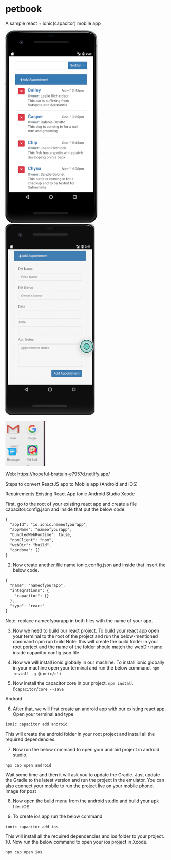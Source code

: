 # petbook
A sample react + ionic(capacitor) mobile app 

![](/screenshots/image1.png)
![](/screenshots/image2.png)

![](/screenshots/image3.png)

Web: https://hopeful-brattain-e7957d.netlify.app/

Steps to convert ReactJS app to Mobile app (Android and iOS)

Requirements
Existing React App
Ionic
Android Studio
Xcode

First, go to the root of your existing react app and create a file capacitor.config.json and inside that put the below code.

```
{
  "appId": "io.ionic.nameofyourapp",
  "appName": "nameofyourapp",
  "bundledWebRuntime": false,
  "npmClient": "npm",
  "webDir": "build",
  "cordova": {}
}
```

2. Now create another file name ionic.config.json and inside that insert the below code.
```
{
  "name": "nameofyourapp",
  "integrations": {
    "capacitor": {}
  },
  "type": "react"
}
```

Note: replace nameofyourapp in both files with the name of your app.

3. Now we need to build our react project. To build your react app open your terminal to the root of the project and run the below-mentioned command
npm run build
Note: this will create the build folder in your root porject and the name of the folder should match the webDir name inside capacitor.config.json file


4. Now we will install ionic globally in our machine. To install ionic globally in your machine open your terminal and run the below command.
`npm install -g @ionic/cli`

5. Now install the capacitor core in our project.
`npm install @capacitor/core --save`

Android

6. After that, we will first create an android app with our existing react app. Open your terminal and type

`ionic capacitor add android`

This will create the android folder in your root project and install all the required dependencies.

7. Now run the below command to open your android project in android studio.

`npx cap open android`

Wait some time and then it will ask you to update the Gradle. Just update the Gradle to the latest version and run the project in the emulator. You can also connect your mobile to run the project live on your mobile phone.
Image for post

8. Now open the build menu from the android studio and build your apk file.
iOS

9. To create ios app run the below command

`ionic capacitor add ios`

This will install all the required dependencies and ios folder to your project.
10. Now run the below command to open your ios project in Xcode.

`npx cap open ios`
